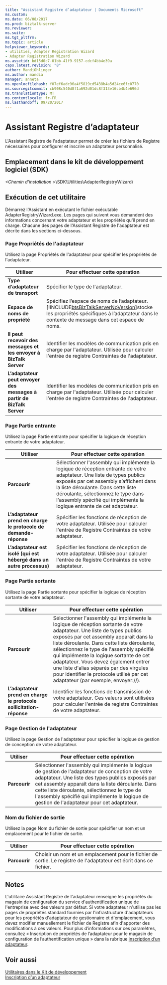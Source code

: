 ```yaml
---
title: "Assistant Registre d’adaptateur | Documents Microsoft"
ms.custom: 
ms.date: 06/08/2017
ms.prod: biztalk-server
ms.reviewer: 
ms.suite: 
ms.tgt_pltfrm: 
ms.topic: article
helpviewer_keywords:
- utilities, Adapter Registration Wizard
- Adapter Registration Wizard
ms.assetid: bd15d0c7-01bb-41f9-9157-cdcf4bb4e39a
caps.latest.revision: "8"
author: MandiOhlinger
ms.author: mandia
manager: anneta
ms.openlocfilehash: f07ef6adc96a4f5819cd5438b4a5d24ce6fc0770
ms.sourcegitcommit: cb908c540d8f1a692d01dc8f313e16cb4b4e696d
ms.translationtype: MT
ms.contentlocale: fr-FR
ms.lasthandoff: 09/20/2017
---
```

# <a name="adapter-registry-wizard"></a>Assistant Registre d’adaptateur
L'Assistant Registre de l'adaptateur permet de créer les fichiers de Registre nécessaires pour configurer et inscrire un adaptateur personnalisé.  
  
## <a name="location-in-sdk"></a>Emplacement dans le kit de développement logiciel (SDK)  
 *\<Chemin d’installation >*\SDK\Utilities\AdapterRegistryWizard\  
  
## <a name="to-run-this-utility"></a>Exécution de cet utilitaire  
 Démarrez l'Assistant en exécutant le fichier exécutable AdapterRegistryWizard.exe. Les pages qui suivent vous demandent des informations concernant votre adaptateur et les propriétés qu'il prend en charge. Chacune des pages de l'Assistant Registre de l'adaptateur est décrite dans les sections ci-dessous.  
  
### <a name="generic-adapter-properties-page"></a>Page Propriétés de l'adaptateur  
 Utilisez la page Propriétés de l'adaptateur pour spécifier les propriétés de l'adaptateur.  
  
|Utiliser|Pour effectuer cette opération|  
|--------------|----------------|  
|**Type d’adaptateur de transport**|Spécifier le type de l'adaptateur.|  
|**Espace de noms de propriété**|Spécifiez l’espace de noms de l’adaptateur. [!INCLUDE[btsBizTalkServerNoVersion](../includes/btsbiztalkservernoversion-md.md)]stocke les propriétés spécifiques à l’adaptateur dans le contexte de message dans cet espace de noms.|  
|**Il peut recevoir des messages et les envoyer à BizTalk Server**|Identifier les modèles de communication pris en charge par l'adaptateur. Utilisée pour calculer l'entrée de registre Contraintes de l'adaptateur.|  
|**L’adaptateur peut envoyer des messages à partir de BizTalk Server**|Identifier les modèles de communication pris en charge par l'adaptateur. Utilisée pour calculer l'entrée de registre Contraintes de l'adaptateur.|  
  
### <a name="inbound-part-page"></a>Page Partie entrante  
 Utilisez la page Partie entrante pour spécifier la logique de réception entrante de votre adaptateur.  
  
|Utiliser|Pour effectuer cette opération|  
|--------------|----------------|  
|**Parcourir**|Sélectionner l'assembly qui implémente la logique de réception entrante de votre adaptateur. Une liste de types publics exposés par cet assembly s’affichent dans la liste déroulante. Dans cette liste déroulante, sélectionnez le type dans l'assembly spécifié qui implémente la logique entrante de cet adaptateur.|  
|**L’adaptateur prend en charge le protocole de demande-réponse**|Spécifier les fonctions de réception de votre adaptateur. Utilisée pour calculer l'entrée de Registre Contraintes de votre adaptateur.|  
|**L’adaptateur est isolé (qui est hébergé dans un autre processus)**|Spécifier les fonctions de réception de votre adaptateur. Utilisée pour calculer l'entrée de Registre Contraintes de votre adaptateur.|  
  
### <a name="outbound-part-page"></a>Page Partie sortante  
 Utilisez la page Partie sortante pour spécifier la logique de réception sortante de votre adaptateur.  
  
|Utiliser|Pour effectuer cette opération|  
|--------------|----------------|  
|**Parcourir**|Sélectionner l'assembly qui implémente la logique de réception sortante de votre adaptateur. Une liste de types publics exposés par cet assembly apparaît dans la liste déroulante. Dans cette liste déroulante, sélectionnez le type de l'assembly spécifié qui implémente la logique sortante de cet adaptateur. Vous devez également entrer une liste d'alias séparés par des virgules pour identifier le protocole utilisé par cet adaptateur (par exemple, envoyer://).|  
|**L’adaptateur prend en charge le protocole sollicitation-réponse**|Identifier les fonctions de transmission de votre adaptateur. Ces valeurs sont utilisées pour calculer l'entrée de registre Contraintes de votre adaptateur.|  
  
### <a name="adapter-management-page"></a>Page Gestion de l'adaptateur  
 Utilisez la page Gestion de l'adaptateur pour spécifier la logique de gestion de conception de votre adaptateur.  
  
|Utiliser|Pour effectuer cette opération|  
|--------------|----------------|  
|**Parcourir**|Sélectionner l'assembly qui implémente la logique de gestion de l'adaptateur de conception de votre adaptateur. Une liste des types publics exposés par cet assembly apparaît dans la liste déroulante. Dans cette liste déroulante, sélectionnez le type de l'assembly spécifié qui implémente la logique de gestion de l'adaptateur pour cet adaptateur.|  
  
### <a name="output-file-name"></a>Nom du fichier de sortie  
 Utilisez la page Nom du fichier de sortie pour spécifier un nom et un emplacement pour le fichier de sortie.  
  
|Utiliser|Pour effectuer cette opération|  
|--------------|----------------|  
|**Parcourir**|Choisir un nom et un emplacement pour le fichier de sortie. Le registre de l'adaptateur est écrit dans ce fichier.|  
  
## <a name="remarks"></a>Notes  
 L'utilitaire Assistant Registre de l'adaptateur renseigne les propriétés du magasin de configuration du service d'authentification unique de l'entreprise avec des valeurs par défaut. Si votre adaptateur n'utilise pas les pages de propriétés standard fournies par l'infrastructure d'adaptateurs pour les propriétés d'adaptateur de gestionnaire et d'emplacement, vous devez modifier manuellement le fichier de Registre afin d'apporter des modifications à ces valeurs. Pour plus d’informations sur ces paramètres, consultez « Inscription de propriétés de l’adaptateur pour le magasin de configuration de l’authentification unique » dans la rubrique [inscription d’un adaptateur](../core/registering-an-adapter.md).  
  
## <a name="see-also"></a>Voir aussi  
 [Utilitaires dans le Kit de développement](../core/utilities-in-the-sdk.md)   
 [Inscription d’un adaptateur](../core/registering-an-adapter.md)